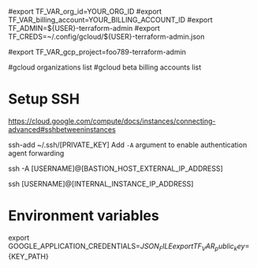 #export TF_VAR_org_id=YOUR_ORG_ID
#export TF_VAR_billing_account=YOUR_BILLING_ACCOUNT_ID
#export TF_ADMIN=${USER}-terraform-admin
#export TF_CREDS=~/.config/gcloud/${USER}-terraform-admin.json

#export TF_VAR_gcp_project=foo789-terraform-admin

#gcloud organizations list
#gcloud beta billing accounts list

# Setup SSH

https://cloud.google.com/compute/docs/instances/connecting-advanced#sshbetweeninstances

ssh-add ~/.ssh/[PRIVATE_KEY]
Add `-A` argument to enable authentication agent forwarding

ssh -A [USERNAME]@[BASTION_HOST_EXTERNAL_IP_ADDRESS]

ssh [USERNAME]@[INTERNAL_INSTANCE_IP_ADDRESS]

# Environment variables
export GOOGLE_APPLICATION_CREDENTIALS=${JSON_FILE}
export TF_VAR_public_key=${KEY_PATH}
